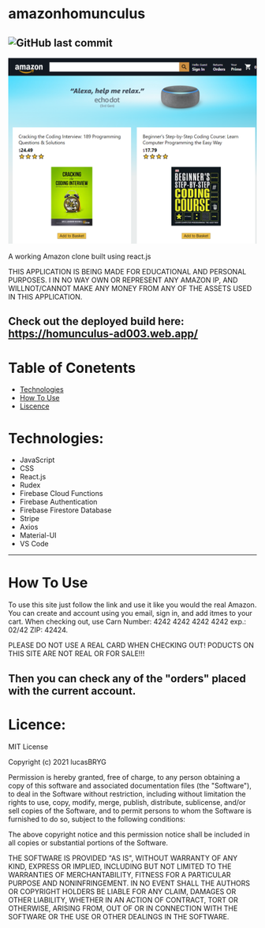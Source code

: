 # amazonhomunculus
![GitHub last commit](https://img.shields.io/github/last-commit/lucasBRYG/amazonhomunculus?style=plastic)
---

![Amaxon clone picture](https://raw.githubusercontent.com/lucasBRYG/amazonhomunculus/main/public/AmazonHomunculus.png)

A working Amazon clone built using react.js

THIS APPLICATION IS BEING MADE FOR EDUCATIONAL AND PERSONAL PURPOSES. I IN NO WAY OWN OR REPRESENT ANY AMAZON IP, AND WILLNOT/CANNOT MAKE ANY MONEY FROM ANY OF THE ASSETS USED IN THIS APPLICATION.

Check out the deployed build here: https://homunculus-ad003.web.app/
---

# Table of Conetents

 - [Technologies](#technologies)
 - [How To Use](#how-to-use)
 - [Liscence](#liscence)


# Technologies:

 - JavaScript
 - CSS
 - React.js
 - Rudex
 - Firebase Cloud Functions
 - Firebase Authentication
 - Firebase Firestore Database
 - Stripe
 - Axios
 - Material-UI
 - VS Code
---

# How To Use

To use this site just follow the link and use it like you would the real Amazon. You can create and account using you email, sign in, and add itmes to your cart. When checking out, use Carn Number: 4242 4242 4242 4242 exp.: 02/42 ZIP: 42424. 

PLEASE DO NOT USE A REAL CARD WHEN CHECKING OUT! PODUCTS ON THIS SITE ARE NOT REAL OR FOR SALE!!!

Then you can check any of the "orders" placed with the current account.
---

# Licence:

MIT License

Copyright (c) 2021 lucasBRYG

Permission is hereby granted, free of charge, to any person obtaining a copy
of this software and associated documentation files (the "Software"), to deal
in the Software without restriction, including without limitation the rights
to use, copy, modify, merge, publish, distribute, sublicense, and/or sell
copies of the Software, and to permit persons to whom the Software is
furnished to do so, subject to the following conditions:

The above copyright notice and this permission notice shall be included in all
copies or substantial portions of the Software.

THE SOFTWARE IS PROVIDED "AS IS", WITHOUT WARRANTY OF ANY KIND, EXPRESS OR
IMPLIED, INCLUDING BUT NOT LIMITED TO THE WARRANTIES OF MERCHANTABILITY,
FITNESS FOR A PARTICULAR PURPOSE AND NONINFRINGEMENT. IN NO EVENT SHALL THE
AUTHORS OR COPYRIGHT HOLDERS BE LIABLE FOR ANY CLAIM, DAMAGES OR OTHER
LIABILITY, WHETHER IN AN ACTION OF CONTRACT, TORT OR OTHERWISE, ARISING FROM,
OUT OF OR IN CONNECTION WITH THE SOFTWARE OR THE USE OR OTHER DEALINGS IN THE
SOFTWARE.